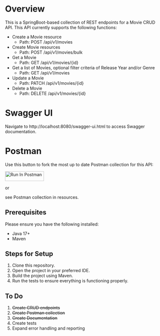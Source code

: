# Overview

This is a SpringBoot-based collection of REST endpoints for a Movie CRUD API.
This API currently supports the following functions:

 - Create a Movie resource
    - Path: POST /api/v1/movies
 - Create Movie resources
    - Path: POST /api/v1/movies/bulk
 - Get a Movie
    - Path: GET /api/v1/movies/{id}
 - Get a list of Movies, optional filter criteria of Release Year and/or Genre
    - Path: GET /api/v1/movies
 - Update a Movie
    - Path: PATCH /api/v1/movies/{id}
 - Delete a Movie
    - Path: DELETE /api/v1/movies/{id}

# Swagger UI

Navigate to http://localhost:8080/swagger-ui.html to access Swagger documentation.

# Postman

Use this button to fork the most up to date Postman collection for this API:

[<img src="https://run.pstmn.io/button.svg" alt="Run In Postman" style="width: 128px; height: 32px;">](https://god.gw.postman.com/run-collection/49295948-224511c1-18c9-4f1f-9867-6b40d575f324?action=collection%2Ffork&source=rip_markdown&collection-url=entityId%3D49295948-224511c1-18c9-4f1f-9867-6b40d575f324%26entityType%3Dcollection%26workspaceId%3D88e023de-dae4-4824-8bae-c2b384129d63)

or 

see Postman collection in resources.

## Prerequisites

Please ensure you have the following installed:

- Java 17+
- Maven

## Steps for Setup

1. Clone this repository.
2. Open the project in your preferred IDE.
3. Build the project using Maven.
4. Run the tests to ensure everything is functioning properly.


## To Do
1. ~~Create CRUD endpoints~~
2. ~~Create Postman collection~~
3. ~~Create Documentation~~
4. Create tests
5. Expand error handling and reporting
